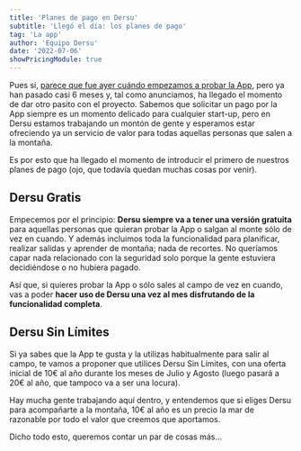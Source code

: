 ```yaml
---
title: 'Planes de pago en Dersu'
subtitle: 'Llegó el día: los planes de pago'
tag: 'La app'
author: 'Equipo Dersu'
date: '2022-07-06'
showPricingModule: true
---
```


Pues sí, [parece que fue ayer cuándo empezamos a probar la App](https://www.instagram.com/p/CYLp5rNqnlN/), pero ya han pasado casi 6 meses y, tal como anunciamos, ha llegado el momento de dar otro pasito con el proyecto.
Sabemos que solicitar un pago por la App siempre es un momento delicado para cualquier start-up, pero en Dersu estamos trabajando un montón de gente y esperamos estar ofreciendo ya un servicio de valor para todas aquellas personas que salen a la montaña.

Es por esto que ha llegado el momento de introducir el primero de nuestros planes de pago (ojo, que todavía quedan muchas cosas por venir).

## Dersu Gratis

Empecemos por el principio: **Dersu siempre va a tener una versión gratuita** para aquellas personas que quieran probar la App o salgan al monte sólo de vez en cuando.
Y además incluimos toda la funcionalidad para planificar, realizar salidas y aprender de montaña; nada de recortes.
No queríamos capar nada relacionado con la seguridad solo porque la gente estuviera decidiéndose o no hubiera pagado.

Así que, si quieres probar la App o sólo sales al campo de vez en cuando, vas a poder **hacer uso de Dersu una vez al mes disfrutando de la funcionalidad completa**.

## Dersu Sin Límites

Si ya sabes que la App te gusta y la utilizas habitualmente para salir al campo, te vamos a proponer que utilices Dersu Sin Límites, con una oferta inicial de 10€ al año durante los meses de Julio y Agosto (luego pasará a 20€ al año, que tampoco va a ser una locura).

Hay mucha gente trabajando aquí dentro, y entendemos que si eliges Dersu para acompañarte a la montaña, 10€ al año es un precio la mar de razonable por todo el valor que creemos que aportamos.

Dicho todo esto, queremos contar un par de cosas más…


